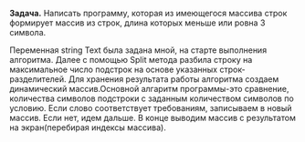 **Задача.**
Написать программу, которая из имеющегося массива строк формирует массив из строк, длина которых меньше или ровна 3 символа.

Переменная string Text была задана мной, на старте выполнения алгоритма. 
Далее с помощью Split метода разбила строку на максимальное число подстрок на основе указанных строк-разделителей.
Для хранения результата работы алгоритма создаем динамический массив.Основной алгаритм программы-это сравнение, количества символов подстроки с заданным количеством символов по условию. Если слово соответствует требованиям, записываем в новый массив. Если нет, идем дальше.
В конце выводим массив с результатом на экран(перебирая индексы массива).


